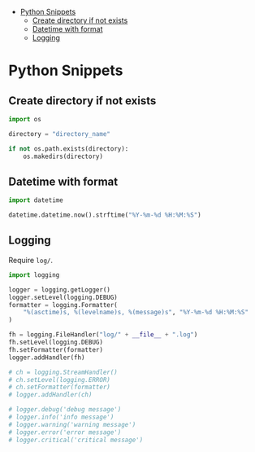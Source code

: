 - [Python Snippets](#python-snippets)
  - [Create directory if not exists](#create-directory-if-not-exists)
  - [Datetime with format](#datetime-with-format)
  - [Logging](#logging)

# Python Snippets

## Create directory if not exists

```py
import os

directory = "directory_name"

if not os.path.exists(directory):
    os.makedirs(directory)
```

## Datetime with format

```py
import datetime

datetime.datetime.now().strftime("%Y-%m-%d %H:%M:%S")
```

## Logging

Require `log/`.

```py
import logging

logger = logging.getLogger()
logger.setLevel(logging.DEBUG)
formatter = logging.Formatter(
    "%(asctime)s, %(levelname)s, %(message)s", "%Y-%m-%d %H:%M:%S"
)

fh = logging.FileHandler("log/" + __file__ + ".log")
fh.setLevel(logging.DEBUG)
fh.setFormatter(formatter)
logger.addHandler(fh)

# ch = logging.StreamHandler()
# ch.setLevel(logging.ERROR)
# ch.setFormatter(formatter)
# logger.addHandler(ch)

# logger.debug('debug message')
# logger.info('info message')
# logger.warning('warning message')
# logger.error('error message')
# logger.critical('critical message')
```
